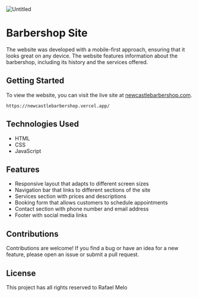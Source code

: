 ![Untitled](https://user-images.githubusercontent.com/123074145/225022976-83d21ba6-ca53-4b14-b63f-b311c8a4dfd3.png)


<!DOCTYPE html>
<html>
  <head>
  

  </head>
  <body>
    <h1>Barbershop Site</h1>
    <p>The website was developed with a mobile-first approach, ensuring that it looks great on any device. The website features information about the barbershop, including its history and the services offered.</p>
    <h2>Getting Started</h2>
    <p>To view the website, you can visit the live site at <a href="https://newcastlebarbershop.vercel.app/">newcastlebarbershop.com</a>.</p>
    <pre><code>https://newcastlebarbershop.vercel.app/</code></pre>
    <h2>Technologies Used</h2>
    <ul>
      <li>HTML</li>
      <li>CSS</li>
      <li>JavaScript</li>
    </ul>
    <h2>Features</h2>
    <ul>
      <li>Responsive layout that adapts to different screen sizes</li>
      <li>Navigation bar that links to different sections of the site</li>
      <li>Services section with prices and descriptions</li>
      <li>Booking form that allows customers to schedule appointments</li>
      <li>Contact section with phone number and email address</li>
      <li>Footer with social media links</li>
    </ul>
    <h2>Contributions</h2>
    <p>Contributions are welcome! If you find a bug or have an idea for a new feature, please open an issue or submit a pull request.</p>
    <h2>License</h2>
    <p>This project has all rights reserved to Rafael Melo</p>
  </body>
</html>
